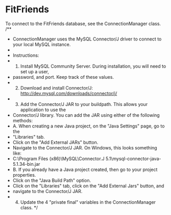 # FitFriends
To connect to the FitFriends database, see the ConnectionManager class.
/**
 * ConnectionManager uses the MySQL Connector/J driver to connect to your local MySQL instance.
 * 
 * Instructions:
 * 1. Install MySQL Community Server. During installation, you will need to set up a user,
 * password, and port. Keep track of these values.
 * 2. Download and install Connector/J: http://dev.mysql.com/downloads/connector/j/
 * 3. Add the Connector/J JAR to your buildpath. This allows your application to use the
 * Connector/J library. You can add the JAR using either of the following methods:
 *   A. When creating a new Java project, on the "Java Settings" page, go to the 
 *   "Libraries" tab.
 *   Click on the "Add External JARs" button.
 *   Navigate to the Connector/J JAR. On Windows, this looks something like:
 *   C:\Program Files (x86)\MySQL\Connector.J 5.1\mysql-connector-java-5.1.34-bin.jar
 *   B. If you already have a Java project created, then go to your project properties.
 *   Click on the "Java Build Path" option.
 *   Click on the "Libraries" tab, click on the "Add External Jars" button, and
 *   navigate to the Connector/J JAR.
 * 4. Update the 4 "private final" variables in the ConnectionManager class.
 */
